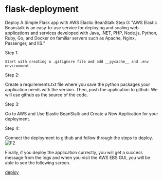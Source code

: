 # flask-deployment
Deploy A Simple Flask app with AWS Elastic BeanStalk
Step 0:
"AWS Elastic Beanstalk is an easy-to-use service for deploying and scaling web applications and services developed with Java, .NET, PHP, Node.js, Python, Ruby, Go, and Docker on familiar servers such as Apache, Nginx, Passenger, and IIS."

Step 1:

    Start with creating a .gitignore file and add __pycache__ and .env environment

Step 2:

Create a requirements.txt file where you save the python packages your application needs with the version. Then, push the application to github. We will use 
github as the source of the code.

Step 3:

Go to  AWS and Use Elastic BeanStalk and Create a New Application for your deployment.


Step 4:

Connect the deployment to github and follow through the steps to deploy.
![F2](https://user-images.githubusercontent.com/26283613/180016596-7cd977b1-5803-4c00-8f12-f52290d78d87.PNG)


Finally, if you deploy the application currectly, you will get a success message from the logs and when you visit the AWS EBS GUI, you will be able to see the following screen.

[deploy](https://user-images.githubusercontent.com/26283613/180016465-0a5c4393-1843-4ee7-b9ac-396a0ecccbbd.PNG)
